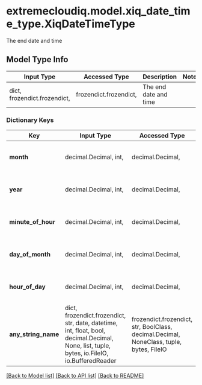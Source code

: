 # extremecloudiq.model.xiq_date_time_type.XiqDateTimeType

The end date and time

## Model Type Info
Input Type | Accessed Type | Description | Notes
------------ | ------------- | ------------- | -------------
dict, frozendict.frozendict,  | frozendict.frozendict,  | The end date and time | 

### Dictionary Keys
Key | Input Type | Accessed Type | Description | Notes
------------ | ------------- | ------------- | ------------- | -------------
**month** | decimal.Decimal, int,  | decimal.Decimal,  | The month | value must be a 32 bit integer
**year** | decimal.Decimal, int,  | decimal.Decimal,  | The year | value must be a 32 bit integer
**minute_of_hour** | decimal.Decimal, int,  | decimal.Decimal,  | The minute of the hour | value must be a 32 bit integer
**day_of_month** | decimal.Decimal, int,  | decimal.Decimal,  | The day of month | value must be a 32 bit integer
**hour_of_day** | decimal.Decimal, int,  | decimal.Decimal,  | The 24-hour format hour of day | value must be a 32 bit integer
**any_string_name** | dict, frozendict.frozendict, str, date, datetime, int, float, bool, decimal.Decimal, None, list, tuple, bytes, io.FileIO, io.BufferedReader | frozendict.frozendict, str, BoolClass, decimal.Decimal, NoneClass, tuple, bytes, FileIO | any string name can be used but the value must be the correct type | [optional]

[[Back to Model list]](../../README.md#documentation-for-models) [[Back to API list]](../../README.md#documentation-for-api-endpoints) [[Back to README]](../../README.md)


